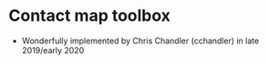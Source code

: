 # Contact map toolbox 

- Wonderfully implemented by Chris Chandler (cchandler) in late 2019/early 2020
